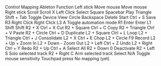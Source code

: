 Control	        Mapping             Ableton Function
Left stick      Move mouse          Move mouse
Right stick     Scroll              Scroll
X	            Left Click	        Select
Square	        Spacebar	        Play
Triangle	    Shift + Tab	        Toggle Device View
Circle	        Backspace	        Delete
Start	        Ctrl + S	        Save
R3	            Right Click	        Right Click
L3              A                   Toggle automation mode
R1	            Enter	            Enter
L1	            Shift	            Shift
R2 + X	        Ctrl + X	        Cut
R2 + Square	    Ctrl + C	        Copy
R2 + Triangle	Ctrl + V	        Paste
R2 + Circle	    Ctrl + D	        Duplicate
L2 + Square     Ctrl + L            Loop
L2 + Triangle   Ctrl + J            Consolidate
L2 + X	        Ctrl + E	        Chop
L2 + Circle	    F9      	        Record
L2 + Up         +                   Zoom In
L2 + Down       -                   Zoom Out
L2 + Left	    Ctrl + Z 	        Undo
L2 + Right	    Ctrl + Y	        Redo
R2 + Up	        Ctrl + A	        Select All
R2 + Down	    0	                Deactivate
R2 + Left       S                   Solo selected track
R2 + Right      C                   Arm selected track
Select          N/A                 Toggle mouse sensitivity
Touchpad press  No mapping (yet)